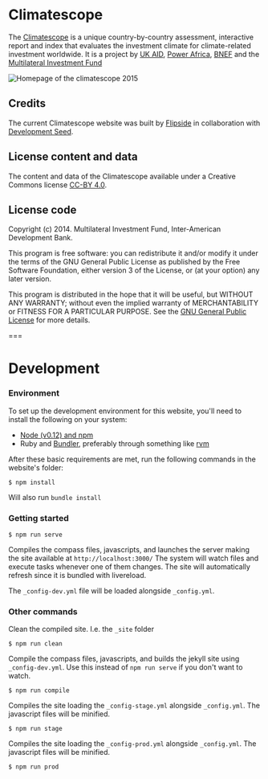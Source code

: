 # Climatescope
The [Climatescope](http://global-climatescope.org) is a unique country-by-country assessment, interactive report and index that evaluates the investment climate for climate-related investment worldwide. It is a project by [UK AID](https://www.gov.uk/government/organisations/department-for-international-development), [Power Africa](http://www.usaid.gov/powerafrica), [BNEF](http://www.newenergyfinance.com/) and the [Multilateral Investment Fund](http://www.fomin.org/)

![Homepage of the climatescope 2015](https://cloud.githubusercontent.com/assets/1016701/13225969/2b679a26-d987-11e5-96c4-282484d5d645.png)

## Credits
The current Climatescope website was built by [Flipside](http://flipside.org) in collaboration with [Development Seed](http://developmentseed.org).

## License content and data
The content and data of the Climatescope available under a Creative Commons license [CC-BY 4.0](http://creativecommons.org/licenses/by/4.0/).

## License code
Copyright (c) 2014. Multilateral Investment Fund, Inter-American Development Bank.

This program is free software: you can redistribute it and/or modify it under the terms of the GNU General Public License as published by the Free Software Foundation, either version 3 of the License, or (at your option) any later version.

This program is distributed in the hope that it will be useful, but WITHOUT ANY WARRANTY; without even the implied warranty of MERCHANTABILITY or FITNESS FOR A PARTICULAR PURPOSE. See the [GNU General Public License](http://www.gnu.org/licenses/gpl-3.0.txt) for more details.

===

# Development

### Environment
To set up the development environment for this website, you'll need to install the following on your system:

- [Node (v0.12) and npm](http://nodejs.org/)
- Ruby and [Bundler](http://bundler.io/), preferably through something like [rvm](https://rvm.io/)

After these basic requirements are met, run the following commands in the website's folder:
```
$ npm install
```
Will also run `bundle install`

### Getting started

```
$ npm run serve
```
Compiles the compass files, javascripts, and launches the server making the site available at `http://localhost:3000/`
The system will watch files and execute tasks whenever one of them changes.
The site will automatically refresh since it is bundled with livereload.

The `_config-dev.yml` file will be loaded alongside `_config.yml`.

### Other commands
Clean the compiled site. I.e. the `_site` folder
```
$ npm run clean
```

Compile the compass files, javascripts, and builds the jekyll site using `_config-dev.yml`.
Use this instead of ```npm run serve``` if you don't want to watch.
```
$ npm run compile
```

Compiles the site loading the `_config-stage.yml` alongside `_config.yml`. The javascript files will be minified.
```
$ npm run stage
```

Compiles the site loading the `_config-prod.yml` alongside `_config.yml`. The javascript files will be minified.
```
$ npm run prod
```